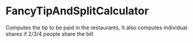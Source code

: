 FancyTipAndSplitCalculator
==========================

Computes the tip to be paid in the restaurants, It also computes individual shares if 2/3/4 people share the bill
